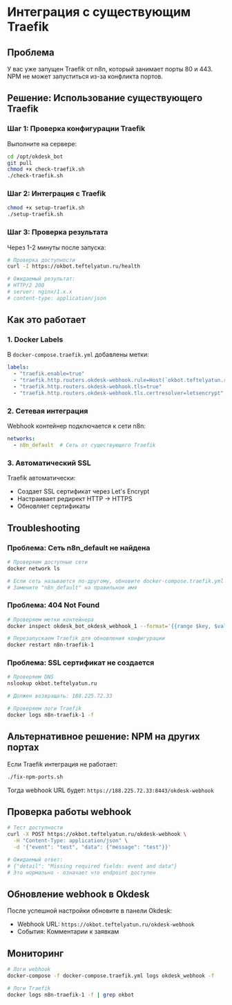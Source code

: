 # Интеграция с существующим Traefik

## Проблема
У вас уже запущен Traefik от n8n, который занимает порты 80 и 443. NPM не может запуститься из-за конфликта портов.

## Решение: Использование существующего Traefik

### Шаг 1: Проверка конфигурации Traefik

Выполните на сервере:
```bash
cd /opt/okdesk_bot
git pull
chmod +x check-traefik.sh
./check-traefik.sh
```

### Шаг 2: Интеграция с Traefik

```bash
chmod +x setup-traefik.sh
./setup-traefik.sh
```

### Шаг 3: Проверка результата

Через 1-2 минуты после запуска:
```bash
# Проверка доступности
curl -I https://okbot.teftelyatun.ru/health

# Ожидаемый результат:
# HTTP/2 200 
# server: nginx/1.x.x
# content-type: application/json
```

## Как это работает

### 1. Docker Labels
В `docker-compose.traefik.yml` добавлены метки:
```yaml
labels:
  - "traefik.enable=true"
  - "traefik.http.routers.okdesk-webhook.rule=Host(`okbot.teftelyatun.ru`)"
  - "traefik.http.routers.okdesk-webhook.tls=true"
  - "traefik.http.routers.okdesk-webhook.tls.certresolver=letsencrypt"
```

### 2. Сетевая интеграция
Webhook контейнер подключается к сети n8n:
```yaml
networks:
  - n8n_default  # Сеть от существующего Traefik
```

### 3. Автоматический SSL
Traefik автоматически:
- Создает SSL сертификат через Let's Encrypt
- Настраивает редирект HTTP → HTTPS
- Обновляет сертификаты

## Troubleshooting

### Проблема: Сеть n8n_default не найдена
```bash
# Проверяем доступные сети
docker network ls

# Если сеть называется по-другому, обновите docker-compose.traefik.yml
# Замените "n8n_default" на правильное имя
```

### Проблема: 404 Not Found
```bash
# Проверяем метки контейнера
docker inspect okdesk_bot_okdesk_webhook_1 --format='{{range $key, $value := .Config.Labels}}{{$key}}={{$value}}{{"\n"}}{{end}}' | grep traefik

# Перезапускаем Traefik для обновления конфигурации
docker restart n8n-traefik-1
```

### Проблема: SSL сертификат не создается
```bash
# Проверяем DNS
nslookup okbot.teftelyatun.ru

# Должен возвращать: 188.225.72.33

# Проверяем логи Traefik
docker logs n8n-traefik-1 -f
```

## Альтернативное решение: NPM на других портах

Если Traefik интеграция не работает:

```bash
./fix-npm-ports.sh
```

Тогда webhook URL будет: `https://188.225.72.33:8443/okdesk-webhook`

## Проверка работы webhook

```bash
# Тест доступности
curl -X POST https://okbot.teftelyatun.ru/okdesk-webhook \
  -H "Content-Type: application/json" \
  -d '{"event": "test", "data": {"message": "test"}}'

# Ожидаемый ответ:
# {"detail": "Missing required fields: event and data"}
# Это нормально - означает что endpoint доступен
```

## Обновление webhook в Okdesk

После успешной настройки обновите в панели Okdesk:
- Webhook URL: `https://okbot.teftelyatun.ru/okdesk-webhook`
- События: Комментарии к заявкам

## Мониторинг

```bash
# Логи webhook
docker-compose -f docker-compose.traefik.yml logs okdesk_webhook -f

# Логи Traefik
docker logs n8n-traefik-1 -f | grep okbot
```
